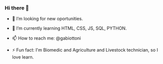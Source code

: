### Hi there 👋

- 🔭 I’m looking for new oportunities.
- 🌱 I’m currently learning HTML, CSS, JS, SQL, PYTHON.
- 📫 How to reach me: @gabiottoni

- ⚡ Fun fact: I'm Biomedic and Agriculture and Livestock technician, so I love learn.
